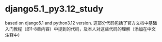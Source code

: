 # django5.1_py3.12_study
based on django5.1 and python3.12 version.
这部分代码包括了官方文档中基础入门教程（即1-8章内容）中提到的代码，及本人对这些代码的理解（添加在中文注释中）
